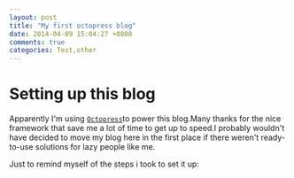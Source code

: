 ```yaml
---
layout: post
title: "My first octopress blog"
date: 2014-04-09 15:04:27 +0800
comments: true
categories: Test,other
---
```

# Setting up this blog

Apparently I'm using [`Octopress`](http://octopress.org/)to power this blog.Many thanks for the nice framework that save me a lot of time to get up to speed.I probably wouldn't have decided to move my blog here in the first place if there weren't ready-to-use solutions for lazy people like me.

Just to remind myself of the steps i took to set it up:


